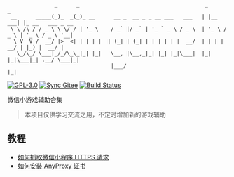 ```
               _      _                                        _          _
 __      _____(_)_  _(_)_ __      __ _  __ _ _ __ ___   ___   | |__   ___| |_ __   ___ _ __
 \ \ /\ / / _ \ \ \/ / | '_ \    / _` |/ _` | '_ ` _ \ / _ \  | '_ \ / _ \ | '_ \ / _ \ '__|
  \ V  V /  __/ |>  <| | | | |  | (_| | (_| | | | | | |  __/  | | | |  __/ | |_) |  __/ |
   \_/\_/ \___|_/_/\_\_|_| |_|   \__, |\__,_|_| |_| |_|\___|  |_| |_|\___|_| .__/ \___|_|
                                 |___/                                     |_|
```

[![GPL-3.0](https://img.shields.io/badge/license-GPL--3.0-blue.svg)](LICENSE)
[![Sync Gitee](https://img.shields.io/badge/sync-gitee-green.svg)](https://gitee.com/npm/weixin-game-helper)
[![Build Status](https://travis-ci.org/zhuweiyou/weixin-game-helper.svg?branch=master)](https://travis-ci.org/zhuweiyou/weixin-game-helper)

微信小游戏辅助合集

> 本项目仅供学习交流之用，不定时增加新的游戏辅助

## 教程

- [如何抓取微信小程序 HTTPS 请求](https://github.com/zhuweiyou/weixin-game-helper/issues/6)
- [如何安装 AnyProxy 证书](https://github.com/zhuweiyou/weixin-game-helper/issues/7)
